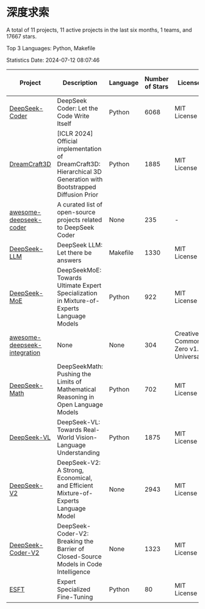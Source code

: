 # 深度求索

A total of 11 projects, 11 active projects in the last six months, 1 teams, and 17667 stars.

Top 3 Languages: Python, Makefile

Statistics Date: 2024-07-12 08:07:46

| Project | Description | Language | Number of Stars | License | Creation Date | Last Updated Date |
| --- | --- | --- | --- | --- | --- | --- |
| [DeepSeek-Coder](https://github.com/deepseek-ai/DeepSeek-Coder) | DeepSeek Coder: Let the Code Write Itself | Python | 6068 | MIT License | 2023-10-20 | 2024-07-12 |
| [DreamCraft3D](https://github.com/deepseek-ai/DreamCraft3D) | [ICLR 2024] Official implementation of DreamCraft3D: Hierarchical 3D Generation with Bootstrapped Diffusion Prior | Python | 1885 | MIT License | 2023-10-23 | 2024-07-11 |
| [awesome-deepseek-coder](https://github.com/deepseek-ai/awesome-deepseek-coder) | A curated list of open-source projects related to DeepSeek Coder | None | 235 | - | 2023-11-06 | 2024-07-11 |
| [DeepSeek-LLM](https://github.com/deepseek-ai/DeepSeek-LLM) | DeepSeek LLM: Let there be answers | Makefile | 1330 | MIT License | 2023-11-29 | 2024-07-11 |
| [DeepSeek-MoE](https://github.com/deepseek-ai/DeepSeek-MoE) | DeepSeekMoE: Towards Ultimate Expert Specialization in Mixture-of-Experts Language Models | Python | 922 | MIT License | 2024-01-02 | 2024-07-09 |
| [awesome-deepseek-integration](https://github.com/deepseek-ai/awesome-deepseek-integration) | None | None | 304 | Creative Commons Zero v1.0 Universal | 2024-01-11 | 2024-07-12 |
| [DeepSeek-Math](https://github.com/deepseek-ai/DeepSeek-Math) | DeepSeekMath: Pushing the Limits of Mathematical Reasoning in Open Language Models | Python | 702 | MIT License | 2024-02-05 | 2024-07-12 |
| [DeepSeek-VL](https://github.com/deepseek-ai/DeepSeek-VL) | DeepSeek-VL: Towards Real-World Vision-Language Understanding | Python | 1875 | MIT License | 2024-03-07 | 2024-07-12 |
| [DeepSeek-V2](https://github.com/deepseek-ai/DeepSeek-V2) | DeepSeek-V2: A Strong, Economical, and Efficient Mixture-of-Experts Language Model | None | 2943 | MIT License | 2024-04-22 | 2024-07-12 |
| [DeepSeek-Coder-V2](https://github.com/deepseek-ai/DeepSeek-Coder-V2) | DeepSeek-Coder-V2: Breaking the Barrier of Closed-Source Models in Code Intelligence | None | 1323 | MIT License | 2024-06-14 | 2024-07-12 |
| [ESFT](https://github.com/deepseek-ai/ESFT) | Expert Specialized Fine-Tuning | Python | 80 | MIT License | 2024-07-04 | 2024-07-12 |

